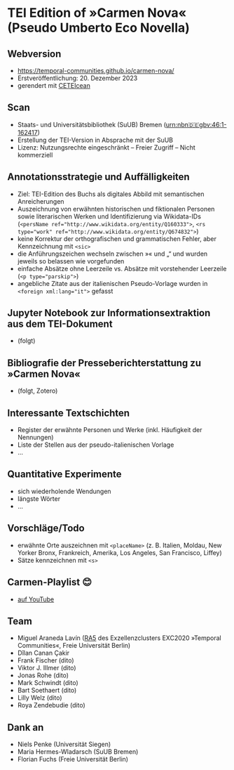 # TEI Edition of »Carmen Nova« (Pseudo Umberto Eco Novella)

## Webversion
- https://temporal-communities.github.io/carmen-nova/
- Erstveröffentlichung: 20. Dezember 2023
- gerendert mit [CETEIcean](https://github.com/TEIC/CETEIcean)

## Scan
- Staats- und Universitätsbibliothek (SuUB) Bremen ([urn:nbn:de:gbv:46:1-162417](https://nbn-resolving.org/urn:nbn:de:gbv:46:1-162417))
- Erstellung der TEI-Version in Absprache mit der SuUB
- Lizenz: Nutzungsrechte eingeschränkt – Freier Zugriff – Nicht kommerziell

## Annotationsstrategie und Auffälligkeiten
- Ziel: TEI-Edition des Buchs als digitales Abbild mit semantischen Anreicherungen
- Auszeichnung von erwähnten historischen und fiktionalen Personen sowie literarischen Werken und Identifizierung via Wikidata-IDs (```<persName ref="http://www.wikidata.org/entity/Q160333">```, ```<rs type="work" ref="http://www.wikidata.org/entity/Q674832">```)
- keine Korrektur der orthografischen und grammatischen Fehler, aber Kennzeichnung mit `<sic>`
- die Anführungszeichen wechseln zwischen »« und „“ und wurden jeweils so belassen wie vorgefunden
- einfache Absätze ohne Leerzeile vs. Absätze mit vorstehender Leerzeile (`<p type="parskip">`)
- angebliche Zitate aus der italienischen Pseudo-Vorlage wurden in `<foreign xml:lang="it">` gefasst

## Jupyter Notebook zur Informationsextraktion aus dem TEI-Dokument
- (folgt)

## Bibliografie der Presseberichterstattung zu »Carmen Nova«
- (folgt, Zotero)

## Interessante Textschichten
- Register der erwähnte Personen und Werke (inkl. Häufigkeit der Nennungen)
- Liste der Stellen aus der pseudo-italienischen Vorlage
- …

## Quantitative Experimente
- sich wiederholende Wendungen
- längste Wörter
- …

## Vorschläge/Todo
- erwähnte Orte auszeichnen mit `<placeName>` (z. B. Italien, Moldau, New Yorker Bronx, Frankreich, Amerika, Los Angeles, San Francisco, Liffey)
- Sätze kennzeichnen mit `<s>`

## Carmen-Playlist 😊
- [auf YouTube](https://www.youtube.com/playlist?list=PLwwYoQq959IuCeUaNichLxaGfN1d03Kwz)

## Team
- Miguel Araneda Lavín ([RA5](https://www.temporal-communities.de/research/digital-communities/) des Exzellenzclusters EXC2020 »Temporal Communities«, Freie Universität Berlin)
- Dîlan Canan Çakir
- Frank Fischer (dito)
- Viktor J. Illmer (dito)
- Jonas Rohe (dito)
- Mark Schwindt (dito)
- Bart Soethaert (dito)
- Lilly Welz (dito)
- Roya Zendebudie (dito)

## Dank an
- Niels Penke (Universität Siegen)
- Maria Hermes-Wladarsch (SuUB Bremen)
- Florian Fuchs (Freie Universität Berlin)
